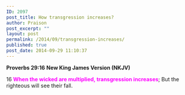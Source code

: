 ```yaml
---
ID: 2097
post_title: How transgression increases?
author: Praison
post_excerpt: ""
layout: post
permalink: /2014/09/transgression-increases/
published: true
post_date: 2014-09-29 11:10:37
---
```

<strong>Proverbs 29:16</strong>
<strong> New King James Version (NKJV)</strong>

16 <strong><span style="color: #ff00ff;">When the wicked are multiplied, transgression increases</span></strong>;
But the righteous will see their fall.